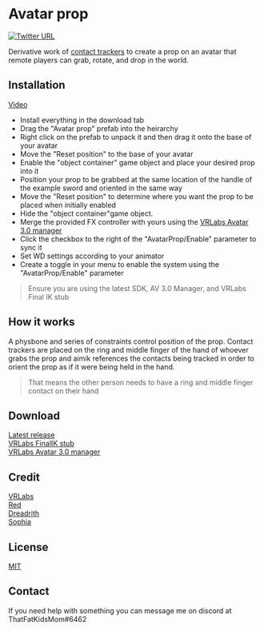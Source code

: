 # Avatar prop
[![Twitter URL](https://img.shields.io/twitter/follow/ThatFatKidsMom?style=social)](https://twitter.com/ThatFatKidsMom)

Derivative work of [contact trackers](https://github.com/VRLabs/Contact-Tracker) to create a prop on an avatar that remote players can grab, rotate, and drop in the world.

## **Installation**
[Video](https://youtu.be/k1rVWK0o95A)

- Install everything in the download tab
- Drag the "Avatar prop" prefab into the heirarchy  
- Right click on the prefab to unpack it and then drag it onto the base of your avatar  
- Move the "Reset position" to the base of your avatar
- Enable the "object container" game object and place your desired prop into it
- Position your prop to be grabbed at the same location of the handle of the example sword and oriented in the same way
- Move the "Reset position" to determine where you want the prop to be placed when initially enabled
- Hide the "object container"game object.
- Merge the provided FX controller with yours using the [VRLabs Avatar 3.0 manager](https://github.com/VRLabs/Avatars-3.0-Manager)  
- Click the checkbox to the right of the "AvatarProp/Enable" parameter to sync it
- Set WD settings according to your animator  
- Create a toggle in your menu to enable the system using the "AvatarProp/Enable" parameter  
>Ensure you are using the latest SDK, AV 3.0 Manager, and VRLabs Final IK stub

## **How it works**
A physbone and series of constraints control position of the prop. Contact trackers are placed on the ring and middle finger of the hand of whoever grabs the prop and aimik references the contacts being tracked in order to orient the prop as if it were being held in the hand.
>That means the other person needs to have a ring and middle finger contact on their hand

## **Download**
[Latest release](https://github.com/ThatFatKidsMom/Avatar-Prop/releases/tag/1.0.0)  
[VRLabs FinalIK stub](https://github.com/VRLabs/Final-IK-Stub)  
[VRLabs Avatar 3.0 manager](https://github.com/VRLabs/Avatars-3.0-Manager)  

## **Credit**
[VRLabs](https://github.com/VRLabs)  
[Red](https://github.com/hfcRed)  
[Dreadrith](https://github.com/Dreadrith)  
[Sophia](https://github.com/sophia1000)

## **License**
[MIT](https://github.com/ThatFatKidsMom/Avatar-Prop/blob/main/LICENSE)

## **Contact**
If you need help with something you can message me on discord at ThatFatKidsMom#6462
